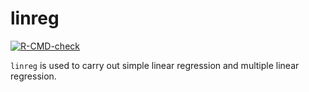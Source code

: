 # linreg

  <!-- badges: start -->
  [![R-CMD-check](https://github.com/zinglinkeung/biostat625/actions/workflows/R-CMD-check.yaml/badge.svg)](https://github.com/zinglinkeung/biostat625/actions/workflows/R-CMD-check.yaml)
  <!-- badges: end -->
  

`linreg` is used to carry out simple linear regression and multiple linear regression. 

